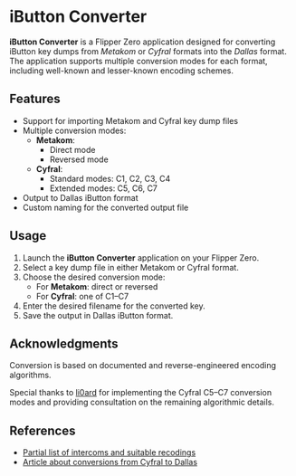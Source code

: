# iButton Converter

**iButton Converter** is a Flipper Zero application designed for converting iButton key dumps from *Metakom* or *Cyfral* formats into the *Dallas* format. The application supports multiple conversion modes for each format, including well-known and lesser-known encoding schemes.

## Features

- Support for importing Metakom and Cyfral key dump files
- Multiple conversion modes:
  - **Metakom**: 
    - Direct mode
    - Reversed mode
  - **Cyfral**:
    - Standard modes: C1, C2, C3, C4
    - Extended modes: C5, C6, C7
- Output to Dallas iButton format
- Custom naming for the converted output file

## Usage

1. Launch the **iButton Converter** application on your Flipper Zero.
2. Select a key dump file in either Metakom or Cyfral format.
3. Choose the desired conversion mode:
   - For **Metakom**: direct or reversed
   - For **Cyfral**: one of C1–C7
4. Enter the desired filename for the converted key.
5. Save the output in Dallas iButton format.

## Acknowledgments
Conversion is based on documented and reverse-engineered encoding algorithms.

Special thanks to [li0ard](https://github.com/li0ard) for implementing the Cyfral C5–C7 conversion modes and providing consultation on the remaining algorithmic details.

## References

- [Partial list of intercoms and suitable recodings](https://www.rmxlabs.ru/products/rw_keys/conv_table/)
- [Article about conversions from Cyfral to Dallas](https://domofondocs.blogspot.com/2021/12/cyfral-cyfral-dallas.html)

